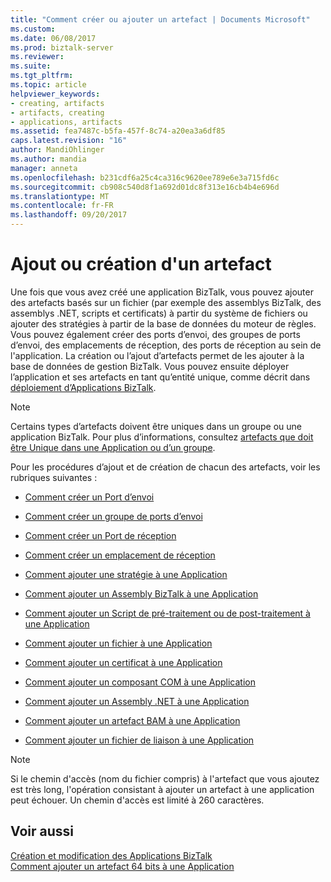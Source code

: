 ```yaml
---
title: "Comment créer ou ajouter un artefact | Documents Microsoft"
ms.custom: 
ms.date: 06/08/2017
ms.prod: biztalk-server
ms.reviewer: 
ms.suite: 
ms.tgt_pltfrm: 
ms.topic: article
helpviewer_keywords:
- creating, artifacts
- artifacts, creating
- applications, artifacts
ms.assetid: fea7487c-b5fa-457f-8c74-a20ea3a6df85
caps.latest.revision: "16"
author: MandiOhlinger
ms.author: mandia
manager: anneta
ms.openlocfilehash: b231cdf6a25c4ca316c9620ee789e6e3a715fd6c
ms.sourcegitcommit: cb908c540d8f1a692d01dc8f313e16cb4b4e696d
ms.translationtype: MT
ms.contentlocale: fr-FR
ms.lasthandoff: 09/20/2017
---
```

# <a name="how-to-create-or-add-an-artifact"></a>Ajout ou création d'un artefact
Une fois que vous avez créé une application BizTalk, vous pouvez ajouter des artefacts basés sur un fichier (par exemple des assemblys BizTalk, des assemblys .NET, scripts et certificats) à partir du système de fichiers ou ajouter des stratégies à partir de la base de données du moteur de règles. Vous pouvez également créer des ports d’envoi, des groupes de ports d’envoi, des emplacements de réception, des ports de réception au sein de l'application. La création ou l’ajout d’artefacts permet de les ajouter à la base de données de gestion BizTalk. Vous pouvez ensuite déployer l’application et ses artefacts en tant qu’entité unique, comme décrit dans [déploiement d’Applications BizTalk](../core/deploying-biztalk-applications.md).  
  
> [!NOTE]
>  Certains types d’artefacts doivent être uniques dans un groupe ou une application BizTalk. Pour plus d’informations, consultez [artefacts que doit être Unique dans une Application ou d’un groupe](../core/artifacts-that-must-be-unique-in-an-application-or-group.md).  
  
 Pour les procédures d’ajout et de création de chacun des artefacts, voir les rubriques suivantes :  
  
-   [Comment créer un Port d’envoi](../core/how-to-create-a-send-port2.md)  
  
-   [Comment créer un groupe de ports d’envoi](../core/how-to-create-a-send-port-group.md)  
  
-   [Comment créer un Port de réception](../core/how-to-create-a-receive-port.md)  
  
-   [Comment créer un emplacement de réception](../core/how-to-create-a-receive-location.md)  
  
-   [Comment ajouter une stratégie à une Application](../core/how-to-add-a-policy-to-an-application.md)  
  
-   [Comment ajouter un Assembly BizTalk à une Application](../core/how-to-add-a-biztalk-assembly-to-an-application.md)  
  
-   [Comment ajouter un Script de pré-traitement ou de post-traitement à une Application](../core/how-to-add-a-pre-or-post-processing-script-to-an-application.md)  
  
-   [Comment ajouter un fichier à une Application](../core/how-to-add-a-file-to-an-application.md)  
  
-   [Comment ajouter un certificat à une Application](../core/how-to-add-a-certificate-to-an-application.md)  
  
-   [Comment ajouter un composant COM à une Application](../core/how-to-add-a-com-component-to-an-application.md)  
  
-   [Comment ajouter un Assembly .NET à une Application](../core/how-to-add-a-net-assembly-to-an-application.md)  
  
-   [Comment ajouter un artefact BAM à une Application](../core/how-to-add-a-bam-artifact-to-an-application.md)  
  
-   [Comment ajouter un fichier de liaison à une Application](../core/how-to-add-a-binding-file-to-an-application2.md)  
  
> [!NOTE]
>  Si le chemin d'accès (nom du fichier compris) à l'artefact que vous ajoutez est très long, l'opération consistant à ajouter un artefact à une application peut échouer. Un chemin d'accès est limité à 260 caractères.  
  
## <a name="see-also"></a>Voir aussi  
 [Création et modification des Applications BizTalk](../core/creating-and-modifying-biztalk-applications.md)   
 [Comment ajouter un artefact 64 bits à une Application](../core/how-to-add-a-64-bit-artifact-to-an-application.md)